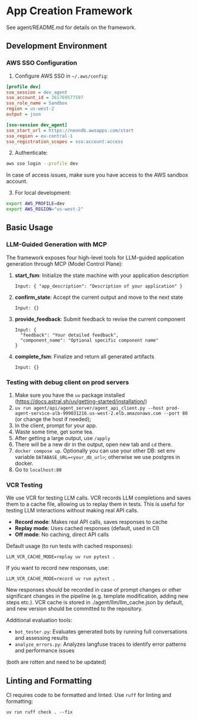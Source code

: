 # App Creation Framework

See agent/README.md for details on the framework.

## Development Environment

### AWS SSO Configuration

1. Configure AWS SSO in `~/.aws/config`:
```ini
[profile dev]
sso_session = dev_agent
sso_account_id = 361769577597
sso_role_name = Sandbox
region = us-west-2
output = json

[sso-session dev_agent]
sso_start_url = https://neondb.awsapps.com/start
sso_region = eu-central-1
sso_registration_scopes = sso:account:access
```

2. Authenticate:
```bash
aws sso login --profile dev
```

In case of access issues, make sure you have access to the AWS sandbox account.

3. For local development:
```bash
export AWS_PROFILE=dev
export AWS_REGION="us-west-2"
```

## Basic Usage

### LLM-Guided Generation with MCP

The framework exposes four high-level tools for LLM-guided application generation through MCP (Model Control Plane):

1. **start_fsm**: Initialize the state machine with your application description
   ```
   Input: { "app_description": "Description of your application" }
   ```

2. **confirm_state**: Accept the current output and move to the next state
   ```
   Input: {}
   ```

3. **provide_feedback**: Submit feedback to revise the current component
   ```
   Input: {
     "feedback": "Your detailed feedback",
     "component_name": "Optional specific component name"
   }
   ```

4. **complete_fsm**: Finalize and return all generated artifacts
   ```
   Input: {}
   ```

### Testing with debug client on prod servers

1. Make sure you have the `uv` package installed (https://docs.astral.sh/uv/getting-started/installation/)
2. `uv run agent/api/agent_server/agent_api_client.py --host prod-agent-service-alb-999031216.us-west-2.elb.amazonaws.com --port 80` (or change the host if needed);
3. In the client, prompt for your app.
4. Waste some time, get some tea.
5. After getting a large output, use `/apply`
6. There will be a new dir in the output, open new tab and `cd` there.
7. `docker compose up`. Optionally you can use your other DB: set env variable `DATABASE_URL=<your_db_url>`; otherwise we use postgres in docker.
8. Go to `localhost:80`


### VCR Testing

We use VCR for testing LLM calls. VCR records LLM completions and saves them to a cache file, allowing us to replay them in tests. This is useful for testing LLM interactions without making real API calls.

- **Record mode**: Makes real API calls, saves responses to cache
- **Replay mode**: Uses cached responses (default, used in CI)
- **Off mode**: No caching, direct API calls

Default usage (to run tests with cached responses):
```
LLM_VCR_CACHE_MODE=replay uv run pytest .
```

If you want to record new responses, use:

```
LLM_VCR_CACHE_MODE=record uv run pytest .
```
New responses should be recorded in case of prompt changes or other significant changes in the pipeline (e.g. template modification, adding new steps etc.). VCR cache is stored in ./agent/llm/llm_cache.json by default, and new version should be committed to the repository.

Additional evaluation tools:
- `bot_tester.py`: Evaluates generated bots by running full conversations and assessing results
- `analyze_errors.py`: Analyzes langfuse traces to identify error patterns and performance issues

(both are rotten and need to be updated)

## Linting and Formatting

CI requires code to be formatted and linted. Use `ruff` for linting and formatting:
```
uv run ruff check . --fix
```
